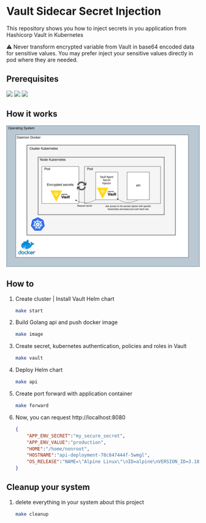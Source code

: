 # Vault Sidecar Secret Injection

This repository shows you how to inject secrets in you application from Hashicorp Vault in Kubernetes

:warning: Never transform encrypted variable from Vault in base64 encoded data for sensitive values. You may prefer inject your sensitive values directly in pod where they are needed.

## Prerequisites
![](https://img.shields.io/badge/Helm-3-9cf)
![](https://img.shields.io/badge/docker-20.10.22-blue)
![](https://img.shields.io/badge/k3d-5.4.7-yellow)

## How it works

![](resources/architecture.png)

## How to


1. Create cluster | Install Vault Helm chart

    ```bash
    make start
    ```

2. Build Golang api and push docker image

    ```bash
    make image
    ```

3. Create secret, kubernetes authentication, policies and roles in Vault

    ```bash
    make vault
    ```

4. Deploy Helm chart

    ```bash
    make api
    ```

5. Create port forward with application container

    ```bash
    make forward
    ```

6. Now, you can request http://localhost:8080

    ```json
    {
        "APP_ENV_SECRET":"my_secure_secret",
        "APP_ENV_VALUE":"production",
        "HOME":"/home/nonroot",
        "HOSTNAME":"api-deployment-78c847444f-5wmgl",
        "OS_RELEASE":"NAME=\"Alpine Linux\"\nID=alpine\nVERSION_ID=3.18.2\nPRETTY_NAME=\"Alpine Linux v3.18\"\nHOME_URL=\"https://alpinelinux.org/\"\nBUG_REPORT_URL=\"https://gitlab.alpinelinux.org/alpine/aports/-/issues\"\n"
    }
    ```

## Cleanup your system

1. delete everything in your system about this project
    ```bash
    make cleanup
    ```
